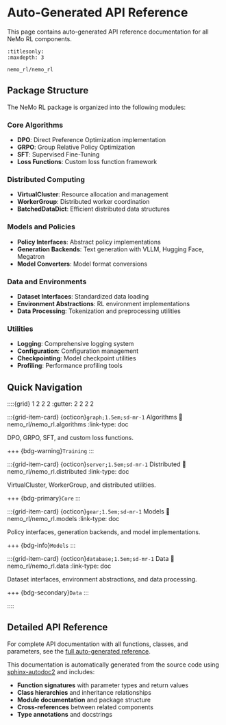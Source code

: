 # Auto-Generated API Reference

This page contains auto-generated API reference documentation for all NeMo RL components.

```{toctree}
:titlesonly:
:maxdepth: 3

nemo_rl/nemo_rl
```

## Package Structure

The NeMo RL package is organized into the following modules:

### Core Algorithms
- **DPO**: Direct Preference Optimization implementation
- **GRPO**: Group Relative Policy Optimization  
- **SFT**: Supervised Fine-Tuning
- **Loss Functions**: Custom loss function framework

### Distributed Computing
- **VirtualCluster**: Resource allocation and management
- **WorkerGroup**: Distributed worker coordination
- **BatchedDataDict**: Efficient distributed data structures

### Models and Policies
- **Policy Interfaces**: Abstract policy implementations
- **Generation Backends**: Text generation with VLLM, Hugging Face, Megatron
- **Model Converters**: Model format conversions

### Data and Environments
- **Dataset Interfaces**: Standardized data loading
- **Environment Abstractions**: RL environment implementations
- **Data Processing**: Tokenization and preprocessing utilities

### Utilities
- **Logging**: Comprehensive logging system
- **Configuration**: Configuration management
- **Checkpointing**: Model checkpoint utilities
- **Profiling**: Performance profiling tools

## Quick Navigation

::::{grid} 1 2 2 2
:gutter: 2 2 2 2

:::{grid-item-card} {octicon}`graph;1.5em;sd-mr-1` Algorithms
:link: nemo_rl/nemo_rl.algorithms
:link-type: doc

DPO, GRPO, SFT, and custom loss functions.

+++
{bdg-warning}`Training`
:::

:::{grid-item-card} {octicon}`server;1.5em;sd-mr-1` Distributed
:link: nemo_rl/nemo_rl.distributed
:link-type: doc

VirtualCluster, WorkerGroup, and distributed utilities.

+++
{bdg-primary}`Core`
:::

:::{grid-item-card} {octicon}`gear;1.5em;sd-mr-1` Models
:link: nemo_rl/nemo_rl.models
:link-type: doc

Policy interfaces, generation backends, and model implementations.

+++
{bdg-info}`Models`
:::

:::{grid-item-card} {octicon}`database;1.5em;sd-mr-1` Data
:link: nemo_rl/nemo_rl.data
:link-type: doc

Dataset interfaces, environment abstractions, and data processing.

+++
{bdg-secondary}`Data`
:::

::::

## Detailed API Reference

For complete API documentation with all functions, classes, and parameters, see the [full auto-generated reference](nemo_rl/nemo_rl).

This documentation is automatically generated from the source code using [sphinx-autodoc2](https://github.com/chrisjsewell/sphinx-autodoc2) and includes:

- **Function signatures** with parameter types and return values
- **Class hierarchies** and inheritance relationships  
- **Module documentation** and package structure
- **Cross-references** between related components
- **Type annotations** and docstrings 